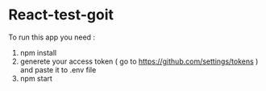 # React-test-goit
To run this app you need :
1) npm install
2) generete your access token ( go to https://github.com/settings/tokens )  and paste it to .env file 
3) npm start
